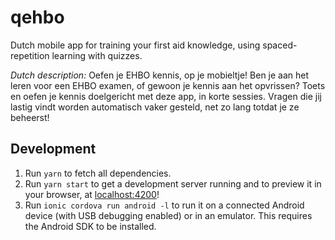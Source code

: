 # qehbo

Dutch mobile app for training your first aid knowledge, using spaced-repetition learning with quizzes.

_Dutch description:_ Oefen je EHBO kennis, op je mobieltje! Ben je aan het leren voor een EHBO examen, of gewoon je kennis aan het opvrissen? Toets en oefen je kennis doelgericht met deze app, in korte sessies. Vragen die jij lastig vindt worden automatisch vaker gesteld, net zo lang totdat je ze beheerst!

## Development
1. Run `yarn` to fetch all dependencies.
2. Run `yarn start` to get a development server running and to preview it in your browser, at [localhost:4200](http://localhost:4200)!
3. Run `ionic cordova run android -l` to run it on a connected Android device (with USB debugging enabled) or in an emulator. This requires the Android SDK to be installed.

